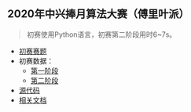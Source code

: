 ## 2020年中兴捧月算法大赛（傅里叶派）

> 初赛使用Python语言，初赛第二阶段用时6~7s。

- [初赛赛题](https://github.com/iwehdio/2020ZTE_FourierGroup/tree/master/topic)
- 初赛数据：
  - [第一阶段](https://github.com/iwehdio/2020ZTE_FourierGroup/tree/master/data/part1)
  - [第二阶段](https://github.com/iwehdio/2020ZTE_FourierGroup/tree/master/data/part2)
- [源代码](https://github.com/iwehdio/2020ZTE_FourierGroup/tree/master/src)
- [相关文档](https://github.com/iwehdio/2020ZTE_FourierGroup/tree/master/file)